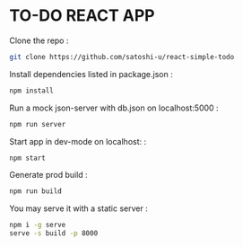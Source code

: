 # TO-DO REACT APP

Clone the repo :
```bash
git clone https://github.com/satoshi-u/react-simple-todo
```

Install dependencies listed in package.json : 
```bash
npm install
```

Run a mock json-server with db.json on localhost:5000  : 
```bash
npm run server
```

Start app in dev-mode on localhost: : 
```bash
npm start
```

Generate prod build : 
```bash
npm run build
```
You may serve it with a static server : 
```bash
npm i -g serve
serve -s build -p 8000
```



